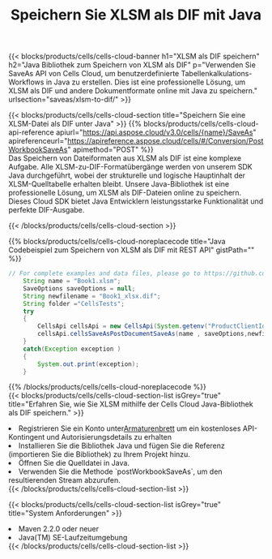 ﻿---
title:  Speichern Sie XLSM als DIF mit Java
description:  Verwendung von Aspose.Cells Cloud SDK for Java zum Speichern von XLSM-Formatdateien als DIF-Formatdateien.
kwords: Excel, Save XLSM as DIF, REST, Java
howto: How to save XLSM as DIF using Aspose.Cells Cloud Java library.
---
{{< blocks/products/cells/cells-cloud-banner h1="XLSM als DIF speichern" h2="Java Bibliothek zum Speichern von XLSM als DIF" p="Verwenden Sie SaveAs API von Cells Cloud, um benutzerdefinierte Tabellenkalkulations-Workflows in Java zu erstellen. Dies ist eine professionelle Lösung, um XLSM als DIF und andere Dokumentformate online mit Java zu speichern." urlsection="saveas/xlsm-to-dif/" >}}

{{< blocks/products/cells/cells-cloud-section title="Speichern Sie eine XLSM-Datei als DIF unter Java" >}}
{{% blocks/products/cells/cells-cloud-api-reference apiurl="https://api.aspose.cloud/v3.0/cells/{name}/SaveAs" apireferenceurl="https://apireference.aspose.cloud/cells/#/Conversion/PostWorkbookSaveAs" apimethod="POST" %}}
<br/>
Das Speichern von Dateiformaten aus XLSM als DIF ist eine komplexe Aufgabe. Alle XLSM-zu-DIF-Formatübergänge werden von unserem SDK Java durchgeführt, wobei der strukturelle und logische Hauptinhalt der XLSM-Quelltabelle erhalten bleibt. Unsere Java-Bibliothek ist eine professionelle Lösung, um XLSM als DIF-Dateien online zu speichern. Dieses Cloud SDK bietet Java Entwicklern leistungsstarke Funktionalität und perfekte DIF-Ausgabe.

{{< /blocks/products/cells/cells-cloud-section >}}

{{% blocks/products/cells/cells-cloud-noreplacecode title="Java Codebeispiel zum Speichern von XLSM als DIF mit REST API" gistPath="" %}}
  
```java
// For complete examples and data files, please go to https://github.com/aspose-cells-cloud/aspose-cells-cloud-java/
    String name = "Book1.xlsm";
    SaveOptions saveOptions = null;
    String newfilename = "Book1_xlsx.dif";
    String folder ="CellsTests";
    try 
    {
        CellsApi cellsApi = new CellsApi(System.getenv("ProductClientId"), System.getenv("ProductClientSecret"));
        cellsApi.cellsSaveAsPostDocumentSaveAs(name , saveOptions,newfilename,false,false,folder,null,null,null,true);                       
    }
    catch(Exception exception )
    {
        System.out.print(exception);
    }
```
  
{{% /blocks/products/cells/cells-cloud-noreplacecode %}}
<br/>
{{< blocks/products/cells/cells-cloud-section-list isGrey="true" title="Erfahren Sie, wie Sie XLSM mithilfe der Cells Cloud Java-Bibliothek als DIF speichern." >}}
<li> Registrieren Sie ein Konto unter<a href="https://dashboard.aspose.cloud/">Armaturenbrett</a> um ein kostenloses API-Kontingent und Autorisierungsdetails zu erhalten</li>
<li>Installieren Sie die Bibliothek Java und fügen Sie die Referenz (importieren Sie die Bibliothek) zu Ihrem Projekt hinzu.</li>
<li>Öffnen Sie die Quelldatei in Java.</li>
<li>Verwenden Sie die Methode `postWorkbookSaveAs`, um den resultierenden Stream abzurufen.</li>
{{< /blocks/products/cells/cells-cloud-section-list >}}

{{< blocks/products/cells/cells-cloud-section-list isGrey="true" title="System Anforderungen" >}}
<li>Maven 2.2.0 oder neuer</li>
<li>Java(TM) SE-Laufzeitumgebung</li>
{{< /blocks/products/cells/cells-cloud-section-list >}}
